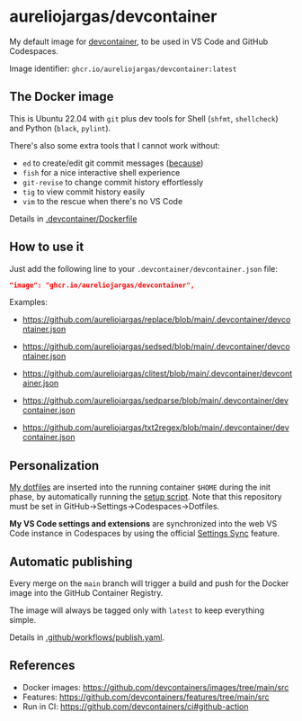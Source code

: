 # aureliojargas/devcontainer

My default image for [devcontainer](https://docs.github.com/en/codespaces/setting-up-your-project-for-codespaces/introduction-to-dev-containers), to be used in VS Code and GitHub Codespaces.

Image identifier: `ghcr.io/aureliojargas/devcontainer:latest`

## The Docker image

This is Ubuntu 22.04 with `git` plus dev tools for Shell (`shfmt`, `shellcheck`) and Python (`black`, `pylint`).

There's also some extra tools that I cannot work without:

- `ed` to create/edit git commit messages ([because](https://github.com/aureliojargas/dotfiles/commit/aa46442185c0ef2ddd74ed842fb64fa3a9235838))
- `fish` for a nice interactive shell experience
- `git-revise` to change commit history effortlessly
- `tig` to view commit history easily
- `vim` to the rescue when there's no VS Code

Details in [.devcontainer/Dockerfile](.devcontainer/Dockerfile)

## How to use it

Just add the following line to your `.devcontainer/devcontainer.json` file:

```json
"image": "ghcr.io/aureliojargas/devcontainer",
```

Examples:

- https://github.com/aureliojargas/replace/blob/main/.devcontainer/devcontainer.json

- https://github.com/aureliojargas/sedsed/blob/main/.devcontainer/devcontainer.json

- https://github.com/aureliojargas/clitest/blob/main/.devcontainer/devcontainer.json

- https://github.com/aureliojargas/sedparse/blob/main/.devcontainer/devcontainer.json

- https://github.com/aureliojargas/txt2regex/blob/main/.devcontainer/devcontainer.json

## Personalization

[My dotfiles](https://github.com/aureliojargas/dotfiles) are inserted into the running container `$HOME` during the init phase, by automatically running the [setup script](https://github.com/aureliojargas/dotfiles/blob/main/setup). Note that this repository must be set in GitHub→Settings→Codespaces→Dotfiles.

**My VS Code settings and extensions** are synchronized into the web VS Code instance in Codespaces by using the official [Settings Sync](https://code.visualstudio.com/docs/editor/settings-sync) feature.

## Automatic publishing

Every merge on the `main` branch will trigger a build and push for the Docker image into the GitHub Container Registry.

The image will always be tagged only with `latest` to keep everything simple.

Details in [.github/workflows/publish.yaml](.github/workflows/publish.yaml).

## References

- Docker images: https://github.com/devcontainers/images/tree/main/src
- Features: https://github.com/devcontainers/features/tree/main/src
- Run in CI: https://github.com/devcontainers/ci#github-action
